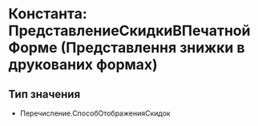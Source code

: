 ﻿# Константа: ПредставлениеСкидкиВПечатнойФорме (Представлення знижки в друкованих формах)

## Тип значения

- Перечисление.СпособОтображенияСкидок


